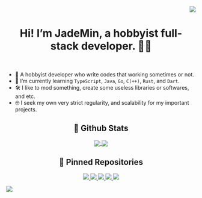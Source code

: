 <div align="right">
	<a href="#profile-views">
		<img id="profile-views" src="https://komarev.com/ghpvc/?username=JadeMin&style=flat"/>
	</a>
</div>
<h1 align="center">Hi! I’m JadeMin, a hobbyist full-stack developer. 👨‍💻</h1>  


<div align="center">
	<!--a href="https://github.com/JadeMin/">
		<img src="https://img.shields.io/badge/github-%2324292e.svg?&style=for-the-badge&logo=github&logoColor=white" alt="GitHub"/>
	</a-->
</div>
<br/>

- 🔭 A hobbyist developer who write codes that working sometimes or not.
- 🌱 I’m currently learning `TypeScript`, `Java`, `Go`, `C(++)`, `Rust`, and `Dart`.
- 🛠 I like to mod something, create some useless libraries or softwares, and etc.
- 🤓 I seek my own very strict regularity, and scalability for my important projects.


## <div align="center">📖 Github Stats</div>
<div id="github-stats" align="center">
	<a href="#github-stats">
		<img align="center" src="https://github-readme-stats.vercel.app/api/top-langs/?username=JadeMin&layout=compact&hide_border=true&bg_color=30,e96443,904e95&title_color=fff&text_color=fff"/>
	</a>
	<a href="#github-stats">
		<img align="center" src="https://github-readme-stats.vercel.app/api?username=JadeMin&_locale=kr&show_icons=true&count_private=true&hide=issues&hide_border=true&bg_color=30,e96443,904e95&title_color=fff&text_color=fff"/>
	</a>
</div>  


## <div align="center">📌 Pinned Repositories</div>
<div align="center">  
	<a href="https://github.com/JadeMin/aternos-afkbot/">
		<img src="https://github-readme-stats.vercel.app/api/pin/?username=JadeMin&repo=aternos-afkbot&theme=dark"/>
	</a>
	<a href="https://github.com/JadeMin/MCods/">
		<img src="https://github-readme-stats.vercel.app/api/pin/?username=JadeMin&repo=MCods&theme=dark"/>
	</a>
	<!--a href="https://github.com/KlartNET-io/subooru/">
		<img src="https://github-readme-stats.vercel.app/api/pin/?username=KlartNET-io&repo=subooru&theme=dark"/>
	</a-->
	<!--a href="https://github.com/JadeMin-BetterDiscord/NitroBypass">
		<img src="https://github-readme-stats.vercel.app/api/pin/?username=JadeMin-BetterDiscord&repo=NitroBypass&show_owner=false&theme=dark">
	</a-->
	<a href="https://github.com/JadeMin/battletrident/">
		<img src="https://github-readme-stats.vercel.app/api/pin/?username=JadeMin&repo=battletrident&theme=dark"/>
	</a>
	<a href="https://github.com/JadeMin/battletrident-datapack/">
		<img src="https://github-readme-stats.vercel.app/api/pin/?username=JadeMin&repo=battletrident-datapack&theme=dark"/>
	</a>
	<a href="https://github.com/JadeMin/BetterDiscordPlugins/">
		<img src="https://github-readme-stats.vercel.app/api/pin/?username=JadeMin&repo=BetterDiscordPlugins&theme=dark"/>
	</a>
</div>

![](https://hit.yhype.me/github/profile?user_id=36400787)
